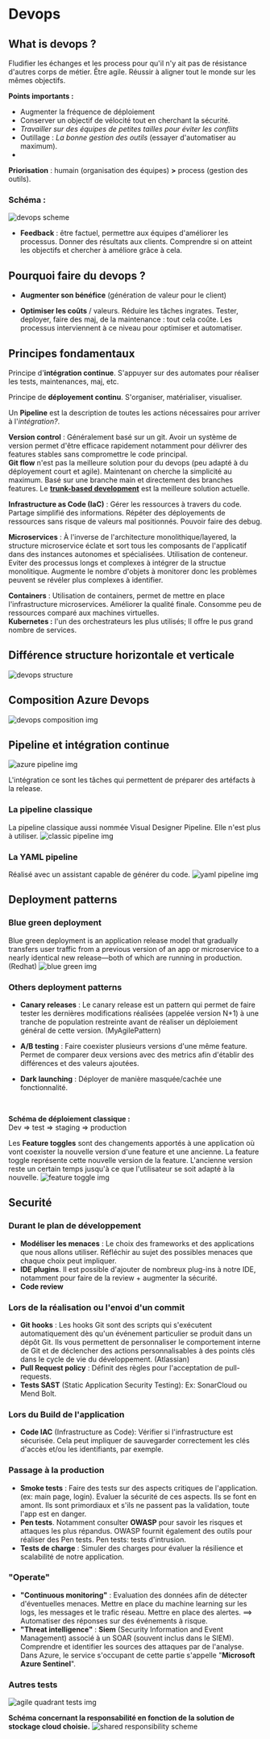# Devops

## What is devops ?
Fludifier les échanges et les process pour qu'il n'y ait pas de résistance d'autres corps de métier. Être agile. Réussir à aligner tout le monde sur les mêmes objectifs.

**Points importants :**
- Augmenter la fréquence de déploiement
- Conserver un objectif de vélocité tout en cherchant la sécurité.
- *Travailler sur des équipes de petites tailles pour éviter les conflits*
- Outillage : *La bonne gestion des outils* (essayer d'automatiser au maximum). 
- 

**Priorisation** : humain (organisation des équipes) **>** process (gestion des outils).

### Schéma :
<img src="resources/devops scheme.PNG" alt="devops scheme" />

- **Feedback** : être factuel, permettre aux équipes d'améliorer les processus. Donner des résultats aux clients. Comprendre si on atteint les objectifs et chercher à améliore grâce à cela.

## Pourquoi faire du devops ?
- **Augmenter son bénéfice** (génération de valeur pour le client)

- **Optimiser les coûts** / valeurs. 
Réduire les tâches ingrates. Tester, deployer, faire des maj, de la maintenance : tout cela coûte. Les processus interviennent à ce niveau pour optimiser et automatiser.

## Principes fondamentaux

Principe d'**intégration continue**. S'appuyer sur des automates pour réaliser les tests, maintenances, maj, etc.

Principe de **déployement continu**. S'organiser, matérialiser, visualiser.

Un **Pipeline** est la description de toutes les actions nécessaires pour arriver à l'*intégration?*.

**Version control** : Généralement basé sur un git. Avoir un système de version permet d'être efficace rapidement notamment pour délivrer des features stables sans compromettre le code principal. <br />
**Git flow** n'est pas la meilleure solution pour du devops (peu adapté à du déployement court et agile). Maintenant on cherche la simplicité au maximum. Basé sur une branche main et directement des branches features. 
Le [**trunk-based development**](https://trunkbaseddevelopment.com/) est la meilleure solution actuelle.

**Infrastructure as Code (IaC)** : Gérer les ressources à travers du code. Partage simplifié des informations. Répéter des déployements de ressources sans risque de valeurs mal positionnés. Pouvoir faire des debug.

**Microservices** : À l'inverse de l'architecture monolithique/layered, la structure microservice éclate et sort tous les composants de l'applicatif dans des instances autonomes et spécialisées. Utilisation de conteneur. Eviter des processus longs et complexes à intégrer de la structue monolitique. Augmente le nombre d'objets à monitorer donc les problèmes peuvent se révéler plus complexes à identifier.

**Containers** : Utilisation de containers, permet de mettre en place l'infrastructure microservices. Améliorer la qualité finale. Consomme peu de ressources comparé aux machines virtuelles. <br />
**Kubernetes :** l'un des orchestrateurs les plus utilisés; Il offre le pus grand nombre de services.




## Différence structure horizontale et verticale
<img src="resources/devops structure.PNG" alt="devops structure" />




## Composition Azure Devops
<img src="resources/devops composition.PNG" alt="devops composition img" />




## Pipeline et intégration continue

<img src="resources/azure pipeline.PNG" alt="azure pipeline img" />

L'intégration ce sont les tâches qui permettent de préparer des artéfacts à la release.

### La pipeline classique
La pipeline classique aussi nommée Visual Designer Pipeline. Elle n'est plus à utiliser.
<img src="resources/visual designer pipeline.PNG" alt="classic pipeline img" />

### La YAML pipeline
Réalisé avec un assistant capable de générer du code.
<img src="resources/YAML pipeline.PNG" alt="yaml pipeline img" />

## Deployment patterns

### Blue green deployment
Blue green deployment is an application release model that gradually transfers user traffic from a previous version of an app or microservice to a nearly identical new release—both of which are running in production. (Redhat)
<img src="resources/blue green.PNG" alt="blue green img" />

### Others deployment patterns
- **Canary releases** : Le canary release est un pattern qui permet de faire tester les dernières modifications réalisées (appelée version N+1) à une tranche de population restreinte avant de réaliser un déploiement général de cette version. (MyAgilePattern)

- **A/B testing** : Faire coexister plusieurs versions d'une même feature. Permet de comparer deux versions avec des metrics afin d'établir des différences et des valeurs ajoutées.

- **Dark launching** : Déployer de manière masquée/cachée une fonctionnalité. 

<br />

**Schéma de déploiement classique :** <br />
Dev => test => staging => production

Les **Feature toggles** sont des changements apportés à une application où vont coexister la nouvelle version d'une feature et une ancienne. La feature toggle représente cette nouvelle version de la feature. L'ancienne version reste un certain temps jusqu'à ce que l'utilisateur se soit adapté à la nouvelle.
<img src="resources/feature toggle.PNG" alt="feature toggle img" />

## Securité

### Durant le **plan de développement**
- **Modéliser les menaces** : Le choix des frameworks et des applications que nous allons utiliser. Réfléchir au sujet des possibles menaces que chaque choix peut impliquer.
- **IDE plugins**. Il est possible d'ajouter de nombreux plug-ins à notre IDE, notamment pour faire de la review + augmenter la sécurité.
- **Code review**

### Lors de la réalisation ou l'envoi d'un **commit**
- **Git hooks** : Les hooks Git sont des scripts qui s'exécutent automatiquement dès qu'un événement particulier se produit dans un dépôt Git. Ils vous permettent de personnaliser le comportement interne de Git et de déclencher des actions personnalisables à des points clés dans le cycle de vie du développement. (Atlassian)
- **Pull Request policy** : Définit des règles pour l'acceptation de pull-requests.
- **Tests SAST** (Static Application Security Testing): Ex:  SonarCloud ou Mend Bolt.

### Lors du **Build** de l'application
- **Code IAC** (Infrastructure as Code): Vérifier si l'infrastructure est sécurisée. Cela peut impliquer de sauvegarder correctement les clés d'accès et/ou les identifiants, par exemple.

### Passage à la production
- **Smoke tests** : Faire des tests sur des aspects critiques de l'application. (ex: main page, login). Evaluer la sécurité de ces aspects. Ils se font en amont. Ils sont primordiaux et s'ils ne passent pas la validation, toute l'app est en danger.
- **Pen tests**. Notamment consulter **OWASP** pour savoir les risques et attaques les plus répandus. OWASP fournit également des outils pour réaliser des Pen tests. Pen tests: tests d'intrusion.
- **Tests de charge** : Simuler des charges pour évaluer la résilience et scalabilité de notre application.

### "Operate"
- **"Continuous monitoring"** : Evaluation des données afin de détecter d'éventuelles menaces. Mettre en place du machine learning sur les logs, les messages et le trafic réseau. Mettre en place des alertes. ==> Automatiser des réponses sur des événements à risque.
- **"Threat intelligence"** : **Siem** (Security Information and Event Management) associé à un SOAR (souvent inclus dans le SIEM). Comprendre et identifier les sources des attaques par de l'analyse. Dans Azure, le service s'occupant de cette partie s'appelle "**Microsoft Azure Sentinel**".

### Autres tests
<img src="resources/Agile-Testing-Quadrants_fr.png" alt="agile quadrant tests img" />

<br />

**Schéma concernant la responsabilité en fonction de la solution de stockage cloud choisie.**
<img src="resources/shared responsibility.PNG" alt="shared responsibility scheme" />